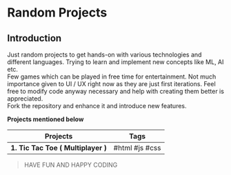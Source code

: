 # Random Projects

## Introduction

Just random projects to get hands-on with various technologies and different languages. Trying to learn and implement new concepts like ML, AI etc.  
Few games which can be played in free time for entertainment. Not much importance given to UI / UX right now as they are just first iterations. Feel free to modify code anyway necessary and help with creating them better is appreciated.  
Fork the repository and enhance it and introduce new features.  

**Projects mentioned below**

| Projects                                                | Tags        |
| ------------------------------------------------------- |:-------------:|
| **1. Tic Tac Toe ( Multiplayer )**                      | #html #js #css |




> HAVE FUN AND HAPPY CODING
